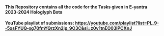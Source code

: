 #### This Repository contains all the code for the Tasks given in E-yantra 2023-2024 Hologlyph Bots

#### YouTube playlist of submissions: https://youtube.com/playlist?list=PL_9--5xsFYUQ-xg70fmYQrzXn2ip_9O3C&si=z0v1tnEO03IPCXnJ
